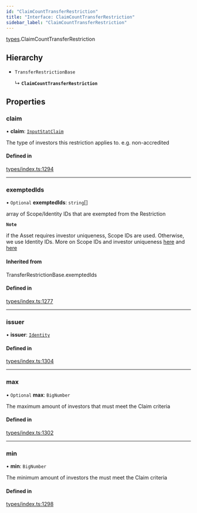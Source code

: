 ```yaml
---
id: "ClaimCountTransferRestriction"
title: "Interface: ClaimCountTransferRestriction"
sidebar_label: "ClaimCountTransferRestriction"
---
```


[types](../../../modules/Types/Types.md).ClaimCountTransferRestriction

## Hierarchy

- `TransferRestrictionBase`

  ↳ **`ClaimCountTransferRestriction`**

## Properties

### claim

• **claim**: [`InputStatClaim`](../../../modules/Types/Types.md#inputstatclaim)

The type of investors this restriction applies to. e.g. non-accredited

#### Defined in

[types/index.ts:1294](https://github.com/F-OBrien/polymesh-sdk/blob/012f1745/src/types/index.ts#L1294)

___

### exemptedIds

• `Optional` **exemptedIds**: `string`[]

array of Scope/Identity IDs that are exempted from the Restriction

**`Note`**

 if the Asset requires investor uniqueness, Scope IDs are used. Otherwise, we use Identity IDs. More on Scope IDs and investor uniqueness
  [here](https://developers.polymesh.network/introduction/identity#polymesh-unique-identity-system-puis) and
  [here](https://developers.polymesh.network/polymesh-docs/primitives/confidential-identity)

#### Inherited from

TransferRestrictionBase.exemptedIds

#### Defined in

[types/index.ts:1277](https://github.com/F-OBrien/polymesh-sdk/blob/012f1745/src/types/index.ts#L1277)

___

### issuer

• **issuer**: [`Identity`](../../../classes/API/Entities/Identity/Identity.md)

#### Defined in

[types/index.ts:1304](https://github.com/F-OBrien/polymesh-sdk/blob/012f1745/src/types/index.ts#L1304)

___

### max

• `Optional` **max**: `BigNumber`

The maximum amount of investors that must meet the Claim criteria

#### Defined in

[types/index.ts:1302](https://github.com/F-OBrien/polymesh-sdk/blob/012f1745/src/types/index.ts#L1302)

___

### min

• **min**: `BigNumber`

The minimum amount of investors the must meet the Claim criteria

#### Defined in

[types/index.ts:1298](https://github.com/F-OBrien/polymesh-sdk/blob/012f1745/src/types/index.ts#L1298)
